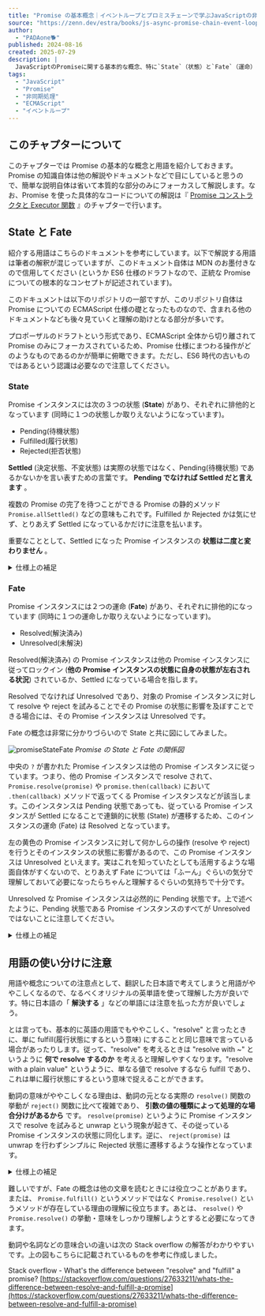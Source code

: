 ```yaml
---
title: "Promise の基本概念｜イベントループとプロミスチェーンで学ぶJavaScriptの非同期処理"
source: "https://zenn.dev/estra/books/js-async-promise-chain-event-loop/viewer/a-epasync-promise-basic-concept"
author:
  - "PADAone🐕"
published: 2024-08-16
created: 2025-07-29
description: |
  JavaScriptのPromiseに関する基本的な概念、特に`State`（状態）と`Fate`（運命）について解説します。Promiseインスタンスが取りうる3つの状態（Pending, Fulfilled, Rejected）と、一度確定すると変化しない`Settled`という概念、さらに他のPromiseの状態に依存する`Resolved`という運命について図解を交えて説明し、`resolve`と`reject`の挙動の違いや用語の正確な使い分けの重要性を強調しています。
tags:
  - "JavaScript"
  - "Promise"
  - "非同期処理"
  - "ECMAScript"
  - "イベントループ"
---
```

## このチャプターについて

このチャプターでは Promise の基本的な概念と用語を紹介しておきます。Promise の知識自体は他の解説やドキュメントなどで目にしていると思うので、簡単な説明自体は省いて本質的な部分のみにフォーカスして解説します。なお、Promise を使った具体的なコードについての解説は『 [Promise コンストラクタと Executor 関数](https://zenn.dev/estra/books/js-async-promise-chain-event-loop/viewer/3-epasync-promise-constructor-executor-func) 』のチャプターで行います。

## State と Fate

紹介する用語はこちらのドキュメントを参考にしています。以下で解説する用語は筆者の解釈が混じっていますが、このドキュメント自体は MDN のお墨付きなので信用してください (というか ES6 仕様のドラフトなので、正統な Promise についての根本的なコンセプトが記述されています)。

このドキュメントは以下のリポジトリの一部ですが、このリポジトリ自体は Promise についての ECMAScript 仕様の礎となったものなので、含まれる他のドキュメントなども後々見ていくと理解の助けとなる部分が多いです。

プロポーザルのドラフトという形式であり、ECMAScript 全体から切り離されて Promise のみにフォーカスされているため、Promise 仕様にまつわる操作がどのようなものであるのかが簡単に俯瞰できます。ただし、ES6 時代の古いものではあるという認識は必要なので注意してください。

### State

Promise インスタンスには次の３つの状態 (**State**) があり、それぞれに排他的となっています (同時に１つの状態しか取りえないようになっています)。

- Pending(待機状態)
- Fulfilled(履行状態)
- Rejected(拒否状態)

**Settled** (決定状態、不変状態) は実際の状態ではなく、Pending(待機状態) であるかないかを言い表すための言葉です。 **Pending でなければ Settled だと言えます** 。

複数の Promise の完了を待つことができる Promise の静的メソッド `Promise.allSettled()` などの意味もこれです。Fulfilled か Rejected かは気にせず、とりあえず Settled になっているかだけに注意を払います。

重要なこととして、Settled になった Promise インスタンスの **状態は二度と変わりません** 。

<details>
<summary>仕様上の補足</summary>

Promise の State 概念は ECMAScript 仕様上では [Promise インスタンスが持つ内部スロット](https://tc39.es/ecma262/#table-internal-slots-of-promise-instances) の一つである `[[PromiseState]]` で管理されています。

</details>

### Fate

Promise インスタンスには２つの運命 (**Fate**) があり、それぞれに排他的になっています (同時に１つの運命しか取りえないようになっています)。

- Resolved(解決済み)
- Unresolved(未解決)

Resolved(解決済み) の Promise インスタンスは他の Promise インスタンスに従ってロックイン (**他の Promise インスタンスの状態に自身の状態が左右される状況**) されているか、Settled になっている場合を指します。

Resolved でなければ Unresolved であり、対象の Promise インスタンスに対して resolve や reject を試みることでその Promise の状態に影響を及ぼすことできる場合には、その Promise インスタンスは Unresolved です。

Fate の概念は非常に分かりづらいので State と共に図にしてみました。

![promiseStateFate](https://res.cloudinary.com/zenn/image/fetch/s--Rg5YD1-c--/c_limit%2Cf_auto%2Cfl_progressive%2Cq_auto%2Cw_1200/https://storage.googleapis.com/zenn-user-upload/deployed-images/3982bcfe8447ab3156651227.jpg%3Fsha%3D4993a7b0b69785898da6ac21a88684ec05b3b9ef)
*Promise の State と Fate の関係図*

中央の `?` が書かれた Promise インスタンスは他の Promise インスタンスに従っています。つまり、他の Promise インスタンスで resolve されて、 `Promise.resolve(promise)` や `promise.then(callback)` において `.then(callback)` メソッドで返ってくる Promise インスタンスなどが該当します。このインスタンスは Pending 状態であっても、従っている Promise インスタンスが Settled になることで連鎖的に状態 (State) が遷移するため、このインスタンスの運命 (Fate) は Resolved となっています。

左の黄色の Promise インスタンスに対して何かしらの操作 (resolve や reject) を行うとそのインスタンスの状態に影響があるので、この Promise インスタンスは Unresolved といえます。実はこれを知っていたとしても活用するような場面自体がすくないので、とりあえず Fate については「ふーん」ぐらいの気分で理解しておいて必要になったらちゃんと理解するぐらいの気持ちで十分です。

Unresolved な Promise インスタンスは必然的に Pending 状態です。上で述べたように、Pending 状態である Promise インスタンスのすべてが Unresolved ではないことに注意してください。

<details>
<summary>仕様上の補足</summary>

Resolved であるかどうかということを示す Promise の Fate 概念は ECMAScript 仕様上では [CreateResolvingFunctions](https://tc39.es/ecma262/#sec-createresolvingfunctions) 抽象操作によって作成される `resolve` 関数と `reject` 関数が持つ `[[AlreadyResolved]]` という内部スロットに真偽値で追跡されています。この値が `true` なら Fate は Resolved であり、 `false` なら Fate は Unresolved ということになります。

</details>

## 用語の使い分けに注意

用語や概念についての注意点として、翻訳した日本語で考えてしまうと用語がややこしくなるので、なるべくオリジナルの英単語を使って理解した方が良いです。特に日本語の「 **解決する** 」などの単語には注意を払った方が良いでしょう。

とは言っても、基本的に英語の用語でもややこしく、"resolve" と言ったときに、単に fulfill(履行状態にするという意味) にすることと同じ意味で言っている場合があったりします。従って、"resolve" を考えるときは "resolve with ~" というように **何で resolve するのか** を考えると理解しやすくなります。"resolve with a plain value" というように、単なる値で resolve するなら fulfill であり、これは単に履行状態にするという意味で捉えることができます。

動詞の意味がややこしくなる理由は、動詞の元となる実際の `resolve()` 関数の挙動が `reject()` 関数に比べて複雑であり、 **引数の値の種類によって処理的な場合分けがあるから** です。 `resolve(promise)` というように Promise インスタンスで resolve を試みると unwrap という現象が起きて、その従っている Promise インスタンスの状態に同化します。逆に、 `reject(promise)` は unwrap を行わずシンプルに Rejected 状態に遷移するような操作となっています。

<details>
<summary>仕様上の補足</summary>

`resolve` 関数の挙動について仕様的に何が起きるのかについては『 [Promise.prototype.then の仕様挙動](https://zenn.dev/estra/books/js-async-promise-chain-event-loop/viewer/m-epasync-promise-prototype-then) 』のチャプターで解説していますが、簡易的に説明すると `resolve` 関数の挙動を定義しているのは ECMAScript 仕様上の [Promise Resolve Functions](https://tc39.es/ecma262/#sec-promise-resolve-functions) であり、 `reject` 関数の挙動は [Promise Reject Functions](https://tc39.es/ecma262/#sec-promise-reject-functions) という項目です。

![resolveとrejectの仕様比較](https://res.cloudinary.com/zenn/image/fetch/s--ylp4KrvF--/c_limit%2Cf_auto%2Cfl_progressive%2Cq_auto%2Cw_1200/https://storage.googleapis.com/zenn-user-upload/deployed-images/ed9f364805905315bdecea44.jpg%3Fsha%3Def042a290398547c57cf8fb966c9483c6921b97e)

Promise Reject Functions の仕様が短いのに対して Promise Resolve Functions の仕様は長く複雑になっています。そして Promise Resolve Functions つまり `resolve` 関数はその引数の値の種類によって処理が場合分けされるようになっています。

また、 `Promise.fulfill()` という名前のメソッドが存在せずに `Promise.resolve()` という名前のメソッドになっているのは、このように解決という処理が履行 (Fulfill) 自体を含んだ複雑な処理としてなければならないからです。実際には Fulfill を行うメソッドは [FulfillPromise](https://tc39.es/ecma262/#sec-fulfillpromise) という名前でプログラマからはアクセスできない抽象操作として仕様の中に存在しており、この操作は内部的に `Promise.resolve()` から呼び出されるようになっています。

仕様が理解できるようになってくると分かることですが、このように解決 (Resolution) によって起きることは図にある通り履行 (Fulfillment) や引数に取った Promise オブジェクトの状態に応じて拒否 (Rejection) を起こすなど多数の場合があるので注意してください。

</details>

難しいですが、Fate の概念は他の文章を読むときには役立つことがあります。または、 `Promise.fulfill()` というメソッドではなく `Promise.resolve()` というメソッドが存在している理由の理解に役立ちます。あとは、 `resolve()` や `Promise.resolve()` の挙動・意味をしっかり理解しようとすると必要になってきます。

動詞や名詞などの意味合いの違いは次の Stack overflow の解答がわかりやすいです。上の図もこちらに記載されているものを参考に作成しました。

Stack overflow - What's the difference between "resolve" and "fulfill" a promise?
[https://stackoverflow.com/questions/27633211/whats-the-difference-between-resolve-and-fulfill-a-promise](https://stackoverflow.com/questions/27633211/whats-the-difference-between-resolve-and-fulfill-a-promise)
